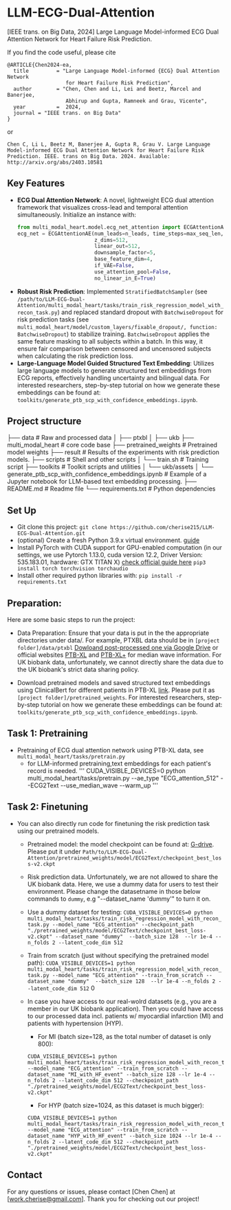 # LLM-ECG-Dual-Attention

[IEEE trans. on Big Data, 2024] Large Language Model-informed ECG Dual Attention Network for Heart Failure Risk Prediction.

If you find the code useful, please cite
```
@ARTICLE{Chen2024-ea,
  title         = "Large Language Model-informed {ECG} Dual Attention Network
                   for Heart Failure Risk Prediction",
  author        = "Chen, Chen and Li, Lei and Beetz, Marcel and Banerjee,
                   Abhirup and Gupta, Ramneek and Grau, Vicente",
  year          =  2024,
  journal = "IEEE trans. on Big Data"
}
```
or 
```
Chen C, Li L, Beetz M, Banerjee A, Gupta R, Grau V. Large Language Model-informed ECG Dual Attention Network for Heart Failure Risk Prediction. IEEE. trans on Big Data. 2024. Available: http://arxiv.org/abs/2403.10581
```

## Key Features
- **ECG Dual Attention Network**: A novel, lightweight ECG dual attention framework that visualizes cross-lead and temporal attention simultaneously. Initialize an instance with:
    ```python
    from multi_modal_heart.model.ecg_net_attention import ECGAttentionAE
    ecg_net = ECGAttentionAE(num_leads=n_leads, time_steps=max_seq_len, 
                             z_dims=512, 
                             linear_out=512, 
                             downsample_factor=5, 
                             base_feature_dim=4,
                             if_VAE=False,
                             use_attention_pool=False,
                             no_linear_in_E=True)
    ```
- **Robust Risk Prediction**: Implemented `StratifiedBatchSampler` (see `/path/to/LLM-ECG-Dual-Attention/multi_modal_heart/tasks/train_risk_regression_model_with_recon_task.py`) and replaced standard dropout with `BatchwiseDropout` for risk prediction tasks (see `multi_modal_heart/model/custom_layers/fixable_dropout/, function: BatchwiseDropout`) to stabilize training. `BatchwiseDropout` applies the same feature masking to all subjects within a batch. In this way, it ensure fair comparison between censored and uncensored subjects when calculating the risk prediction loss. 
- **Large-Language Model Guided Structured Text Embedding**: Utilizes large language models to generate structured text embeddings from ECG reports, effectively handling uncertainty and bilingual data. For interested researchers, step-by-step tutorial on how we generate these embeddings can be found at: `toolkits/generate_ptb_scp_with_confidence_embeddings.ipynb`. 

## Project structure
├── data                    # Raw and processed data
│   ├── ptxbl
│   ├── ukb
├── multi_modal_heart       # core code base
├── pretrained_weights      # Pretrained model weights
├── result                  # Results of the experiments with risk prediction models.
├── scripts                 # Shell and other scripts
│   └── train.sh            # Training script
├── toolkits                # Toolkit scripts and utilities
│   └── ukb/assets
│       └── generate_ptb_scp_with_confidence_embeddings.ipynb  # Example of a Jupyter notebook for LLM-based text embedding processing.
├── README.md               # Readme file
└── requirements.txt        # Python dependencies

## Set Up
- Git clone this project: 
`git clone https://github.com/cherise215/LLM-ECG-Dual-Attention.git`
- (optional) Create a fresh Python 3.9.x virtual environment. [guide](https://www.arch.jhu.edu/python-virtual-environments/)
- Install PyTorch with CUDA support for GPU-enabled computation (in our settings, we use Pytorch 1.13.0, cuda version 12.2, Driver Version: 535.183.01, hardware: GTX TITAN X) [check official guide here](https://pytorch.org/)
`pip3 install torch torchvision torchaudio`
- Install other required python libraries with: 
 `pip install -r requirements.txt`

## Preparation:
Here are some basic steps to run the project:
- Data Preparation: Ensure that your data is put in the the appropriate directories under data/. For example, PTXBL data should be in `[project folder]/data/ptxbl` [Dowloand post-processed one via Google Drive](https://drive.google.com/file/d/1FkCoGAfMeg2dmOSBYDljW8mVp9Rli9W4/view?usp=sharing) or official websites [PTB-XL](https://physionet.org/content/ptb-xl/1.0.3/) and [PTB-XL+](https://physionet.org/content/ptb-xl-plus/1.0.1/) for median wave information. For UK biobank data, unfortunately, we cannot directly share the data due to the UK biobank's strict data sharing policy. 

- Download pretrained models and saved structured text embeddings using ClinicalBert for different patients in PTB-XL [link](https://drive.google.com/drive/folders/1j6qbuQYjJJ4yn_zz4aHZdQRrvuFUJ7pS?usp=sharing). Please put it as `[project folder]/pretrained_weights`. For interested researchers, step-by-step tutorial on how we generate these embeddings can be found at: `toolkits/generate_ptb_scp_with_confidence_embeddings.ipynb`. 

## Task 1: Pretraining 
-  Pretraining of ECG dual attention network using PTB-XL data, see `multi_modal_heart/tasks/pretrain.py`
    - for LLM-informed pretraining,text embeddings for each patient's record is needed.
    '''
    CUDA_VISIBLE_DEVICES=0 python multi_modal_heart/tasks/pretrain.py --ae_type "ECG_attention_512" --ECG2Text  --use_median_wave  --warm_up 
    '''
## Task 2: Finetuning 
- You can also directly run code for finetuning the risk prediction task using our pretrained models.
    - Pretrained model: the model checkpoint can be found at: [G-drive](https://drive.google.com/drive/folders/1j6qbuQYjJJ4yn_zz4aHZdQRrvuFUJ7pS?usp=sharing). Please put it under `Path/to/LLM-ECG-Dual-Attention/pretrained_weights/model/ECG2Text/checkpoint_best_loss-v2.ckpt`
    - Risk prediction data. Unfortunately, we are not allowed to share the UK biobank data. Here, we use a dummy data for users to test their environment. Please change the datasetname in those below commands  to `dummy`, e.g "--dataset_name 'dummy'" to turn it on. 
    - Use a dummy dataset for testing:
      `CUDA_VISIBLE_DEVICES=0 python multi_modal_heart/tasks/train_risk_regression_model_with_recon_task.py --model_name "ECG_attention" --checkpoint_path "./pretrained_weights/model/ECG2Text/checkpoint_best_loss-v2.ckpt" --dataset_name "dummy"  --batch_size 128  --lr 1e-4 --n_folds 2 --latent_code_dim 512`

    - Train from scratch (just without specifying the pretrained model path):
      `CUDA_VISIBLE_DEVICES=1 python multi_modal_heart/tasks/train_risk_regression_model_with_recon_task.py --model_name "ECG_attention" --train_from_scratch --dataset_name "dummy"  --batch_size 128  --lr 1e-4 --n_folds 2 --latent_code_dim 512`
    0 
    - In case you have access to our real-wolrd datasets (e.g., you are a member in our UK biobank application). Then you could have access to our processed data incl. patients w/ myocardial infarction (MI) and patients with hypertension (HYP).
        - For MI  (batch size=128, as the total number of dataset is only 800): 
        ``` 
        CUDA_VISIBLE_DEVICES=1 python multi_modal_heart/tasks/train_risk_regression_model_with_recon_task.py --model_name "ECG_attention" --train_from_scratch --dataset_name "MI_with_HF_event" --batch_size 128 --lr 1e-4 --n_folds 2 --latent_code_dim 512 --checkpoint_path "./pretrained_weights/model/ECG2Text/checkpoint_best_loss-v2.ckpt" 
        ```
        - For HYP (batch size=1024, as this dataset is much bigger): 
        ``` 
        CUDA_VISIBLE_DEVICES=1 python multi_modal_heart/tasks/train_risk_regression_model_with_recon_task.py --model_name "ECG_attention" --train_from_scratch --dataset_name "HYP_with_HF_event" --batch_size 1024 --lr 1e-4 --n_folds 2 --latent_code_dim 512 --checkpoint_path "./pretrained_weights/model/ECG2Text/checkpoint_best_loss-v2.ckpt" 
        ```

## Contact
For any questions or issues, please contact [Chen Chen] at [work.cherise@gmail.com]. Thank you for checking out our project!